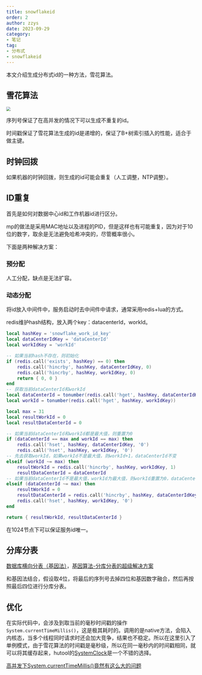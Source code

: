 ```yaml
---
title: snowflakeid
order: 2
author: zzys
date: 2023-09-29
category:
- 笔记
tag:
- 分布式
- snowflakeid
---
```


本文介绍生成分布式id的一种方法，雪花算法。

## 雪花算法

<img src="https://blog-zzys.oss-cn-beijing.aliyuncs.com/articles/67234308acfba9be7f6c295c1599b1c3.png" style="zoom:67%;" />

序列号保证了在高并发的情况下可以生成不重复的id。

时间戳保证了雪花算法生成的id是递增的，保证了B+树索引插入的性能，适合于做主键。

## 时钟回拨

如果机器的时钟回拨，则生成的id可能会重复（人工调整，NTP调整）。

## ID重复

首先是如何对数据中心id和工作机器id进行区分。

mp的做法是采用MAC地址以及进程的PID，但是这样也有可能重复，因为对于10位的数字，取余是无法避免哈希冲突的，尽管概率很小。

下面是两种解决方案：

### 预分配

人工分配，缺点是无法扩容。

### 动态分配

将id放入中间件中，服务启动时去中间件中请求，通常采用redis+lua的方式。

redis维护hash结构，放入两个key：datacenterId，workId。

```lua
local hashKey = 'snowflake_work_id_key'
local dataCenterIdKey = 'dataCenterId'
local workIdKey = 'workId'

-- 如果当前hash不存在，则初始化
if (redis.call('exists', hashKey) == 0) then
    redis.call('hincrby', hashKey, dataCenterIdKey, 0)
    redis.call('hincrby', hashKey, workIdKey, 0)
    return { 0, 0 }
end
-- 获取当前dataCenterId和workId
local dataCenterId = tonumber(redis.call('hget', hashKey, dataCenterIdKey))
local workId = tonumber(redis.call('hget', hashKey, workIdKey))

local max = 31
local resultWorkId = 0
local resultDataCenterId = 0

-- 如果当前dataCenterId和workId都是最大值，则重置为0
if (dataCenterId == max and workId == max) then
    redis.call('hset', hashKey, dataCenterIdKey, '0')
    redis.call('hset', hashKey, workIdKey, '0')
-- 先去获取workId，如果workId不是最大值，则workId+1，dataCenterId不变
elseif (workId ~= max) then
    resultWorkId = redis.call('hincrby', hashKey, workIdKey, 1)
    resultDataCenterId = dataCenterId
-- 如果当前dataCenterId不是最大值，workId为最大值，则workId重置为0，dataCenterId+1
elseif (dataCenterId ~= max) then
    resultWorkId = 0
    resultDataCenterId = redis.call('hincrby', hashKey, dataCenterIdKey, 1)
    redis.call('hset', hashKey, workIdKey, '0')
end

return { resultWorkId, resultDataCenterId }
```

在1024节点下可以保证服务id唯一。

## 分库分表

[数据库横向分表（基因法）](https://www.jianshu.com/p/f415d0d2dac2)，[基因算法-分库分表的超级解决方案 ](https://juejin.cn/post/6964028801626046471)

和基因法结合，假设取4位，将最后的序列号去掉四位和基因数字融合，然后再按照最后四位进行分库分表。

## 优化

在实际代码中，会涉及到取当前的毫秒时间戳的操作`System.currentTimeMillis()`，这是极其耗时的。调用的是native方法，会陷入内核态，当多个线程同时请求时还会加大竞争，结果也不稳定。所以在这里引入了单例模式，由于雪花算法的时间戳是毫秒级，所以在同一毫秒内的时间戳相同，就可以将其缓存起来，hutool的[SystemClock](https://apidoc.gitee.com/dromara/hutool/cn/hutool/core/date/SystemClock.html)是一个不错的选择。

[高并发下System.currentTimeMillis()竟然有这么大的问题](https://blog.csdn.net/qq_30062181/article/details/108681101)
